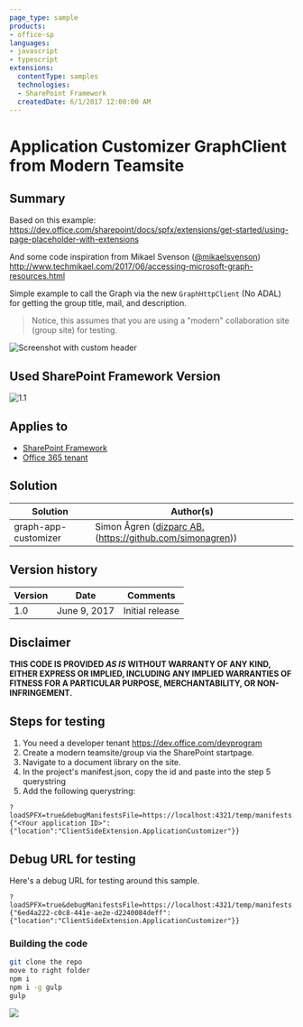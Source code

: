 ```yaml
---
page_type: sample
products:
- office-sp
languages:
- javascript
- typescript
extensions:
  contentType: samples
  technologies:
  - SharePoint Framework
  createdDate: 6/1/2017 12:00:00 AM
---
```

# Application Customizer GraphClient from Modern Teamsite

## Summary
Based on this example: https://dev.office.com/sharepoint/docs/spfx/extensions/get-started/using-page-placeholder-with-extensions

And some code inspiration from Mikael Svenson ([@mikaelsvenson](https://twitter.com/mikaelsvenson)) http://www.techmikael.com/2017/06/accessing-microsoft-graph-resources.html

Simple example to call the Graph via the new `GraphHttpClient` (No ADAL) for getting the group title, mail, and description. 

> Notice, this assumes that you are using a "modern" collaboration site (group site) for testing.

![Screenshot with custom header](./assets/screenshot.png)


## Used SharePoint Framework Version 
![1.1](https://img.shields.io/badge/version-1.1-green.svg)

## Applies to

* [SharePoint Framework](https://dev.office.com/sharepoint)
* [Office 365 tenant](https://dev.office.com/sharepoint/docs/spfx/set-up-your-development-environment)

## Solution

Solution|Author(s)
--------|---------
graph-app-customizer | Simon Ågren ([dizparc AB.](@simondizparc)(https://github.com/simonagren))

## Version history

Version|Date|Comments
-------|----|--------
1.0|June 9, 2017|Initial release

## Disclaimer
**THIS CODE IS PROVIDED *AS IS* WITHOUT WARRANTY OF ANY KIND, EITHER EXPRESS OR IMPLIED, INCLUDING ANY IMPLIED WARRANTIES OF FITNESS FOR A PARTICULAR PURPOSE, MERCHANTABILITY, OR NON-INFRINGEMENT.**


## Steps for testing
1. You need a developer tenant https://dev.office.com/devprogram
2. Create a modern teamsite/group via the SharePoint startpage.
3. Navigate to a document library on the site.
4. In the project's manifest.json, copy the id and paste into the step 5 querystring
5. Add the following querystring:
```
?loadSPFX=true&debugManifestsFile=https://localhost:4321/temp/manifests.js&customActions={"<Your application ID>":{"location":"ClientSideExtension.ApplicationCustomizer"}}
```

## Debug URL for testing
Here's a debug URL for testing around this sample. 

```
?loadSPFX=true&debugManifestsFile=https://localhost:4321/temp/manifests.js&customActions={"6ed4a222-c0c8-441e-ae2e-d2240084deff":{"location":"ClientSideExtension.ApplicationCustomizer"}}
```


### Building the code

```bash
git clone the repo
move to right folder
npm i
npm i -g gulp
gulp
```

<img src="https://pnptelemetry.azurewebsites.net/sp-dev-fx-extensions/samples/js-application-graph-client" />
